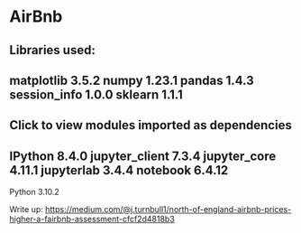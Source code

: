 # AirBnb

## Libraries used:
matplotlib          3.5.2
numpy               1.23.1
pandas              1.4.3
session_info        1.0.0
sklearn             1.1.1
-----
Click to view modules imported as dependencies
-----
IPython             8.4.0
jupyter_client      7.3.4
jupyter_core        4.11.1
jupyterlab          3.4.4
notebook            6.4.12
-----
Python 3.10.2

Write up:
https://medium.com/@j.turnbull1/north-of-england-airbnb-prices-higher-a-fairbnb-assessment-cfcf2d4818b3
